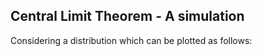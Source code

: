 ## Central Limit Theorem - A simulation

Considering a distribution which can be plotted as follows: